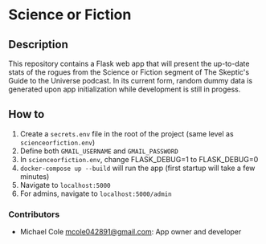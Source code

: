# Science or Fiction

## Description
This repository contains a Flask web app that will present the up-to-date stats of the rogues from the Science or Fiction segment of The Skeptic's Guide to the Universe podcast. In its current form, random dummy data is generated upon app initialization while development is still in progess.

## How to 
1) Create a `secrets.env` file in the root of the project (same level as `scienceorfiction.env`)
2) Define both `GMAIL_USERNAME` and `GMAIL_PASSWORD` 
3) In `scienceorfiction.env`, change FLASK_DEBUG=1 to FLASK_DEBUG=0
4) `docker-compose up --build` will run the app (first startup will take a few minutes)
5) Navigate to `localhost:5000`
6) For admins, navigate to `localhost:5000/admin`

### Contributors
- Michael Cole <mcole042891@gmail.com>: App owner and developer
